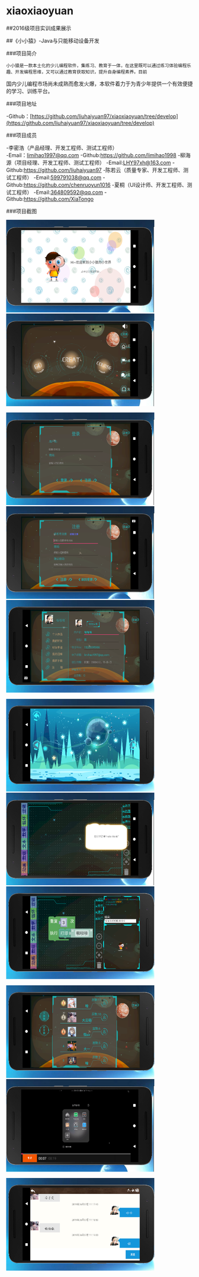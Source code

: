 # xiaoxiaoyuan

##2016级项目实训成果展示

##《小小猿》-Java与只能移动设备开发

###项目简介

    小小猿是一款本土化的少儿编程软件，集练习、教育于一体，在这里既可以通过练习体验编程乐趣、开发编程思维，又可以通过教育获取知识，提升自身编程素养。目前
    
国内少儿编程市场尚未成熟而愈发火爆，本软件着力于为青少年提供一个有效便捷的学习、训练平台。

###项目地址

-Github：[https://github.com/liuhaiyuan97/xiaoxiaoyuan/tree/develop](https://github.com/liuhaiyuan97/xiaoxiaoyuan/tree/develop)

###项目成员

-李密浩（产品经理、开发工程师、测试工程师）  
 -Email：limihao1997@qq.com
 -Github:https://github.com/limihao1998
-柳海源（项目经理、开发工程师、测试工程师）
 -Email:LHY97xh@163.com
 -Github:https://github.com/liuhaiyuan97
-陈若云（质量专家、开发工程师、测试工程师）
 -Email:599791038@qq.com
-Github:https://github.com/chenruoyun1016
-夏桐（UI设计师、开发工程师、测试工程师）
 -Email:364809592@qq.com
 -Github:https://github.com/XiaTongo
 
 ###项目截图
 
 <p>
<img src="./image/欢迎页面.png" width=400 height=250 />
<img src="./image/首页.png" width=400 height=250 />
</p>
<p>
<img src="./image/登录.png" width=400 height=250 />
<img src="./image/注册.png" width=400 height=250 />
<img src="./image/个人中心.png" width=400 height=250 />
</p>
<p>
<img src="./image/闯关界面.png" width=400 height=250 />
<img src="./image/查看题目.png" width=400 height=250 />
<img src="./image/编码界面.png" width=400 height=250 />
</p>
<p>
<img src="./image/排行榜界面.png" width=400 height=250 />
<img src="./image/视频播放界面.png" width=400 height=250 />
</p>
<p>
<img src="./image/聊天界面.png" width=400 height=250 />
</p>
